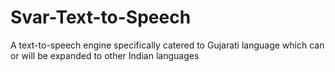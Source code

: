 # Svar-Text-to-Speech
A text-to-speech engine specifically catered to Gujarati language which can or will be expanded to other Indian languages
